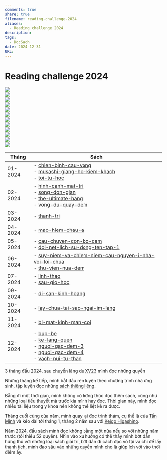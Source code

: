 ```yaml
---
comments: true
share: true
filename: reading-challenge-2024
aliases:
  - Reading challenge 2024
description: 
tags:
  - DocSach
date: 2024-12-31
URL: 
---
```

# Reading challenge 2024  
  
![](https://i.imgur.com/DcBEP7z.png)  
![](https://i.imgur.com/f7S2RhN.png)  
![](https://i.imgur.com/DkVNu0z.png)  
![](https://i.imgur.com/daYoW4v.png)  
![](https://i.imgur.com/j0DcopK.png)  
![](https://i.imgur.com/6mMYRPW.png)  
![](https://i.imgur.com/gdd1mb4.png)  
![](https://i.imgur.com/JtigpH6.png)  
![](https://i.imgur.com/3P1AOvY.png)  
![](https://i.imgur.com/dBRrZqv.png)  
![](https://i.imgur.com/KAIaxgp.png)  
![](https://i.imgur.com/YxsITX5.png)  
  
  
| Tháng   | Sách                                                                                                                                          |  
| ------- | --------------------------------------------------------------------------------------------------------------------------------------------- |  
| 01-2024 | - [chien-binh-cau-vong](./chien-binh-cau-vong.md)<br>- [musashi-giang-ho-kiem-khach](./musashi-giang-ho-kiem-khach.md)<br>- [toi-tu-hoc](./toi-tu-hoc.md)                                                          |  
| 02-2024 | - [hinh-canh-mat-tri](./hinh-canh-mat-tri.md)<br>- [song-don-gian](./song-don-gian.md)<br>- [the-ultimate-hang](./the-ultimate-hang.md)<br>- [vong-du-quay-dem](./vong-du-quay-dem.md) |  
| 03-2024 | - [thanh-tri](./thanh-tri.md)                                                                                                                               |  
| 04-2024 | - [mao-hiem-chau-a](./mao-hiem-chau-a.md)                                                                                                                         |  
| 05-2024 | - [cau-chuyen-con-bo-cam](./cau-chuyen-con-bo-cam.md)<br>- [doi-net-lich-su-dong-ten-tap-1](./doi-net-lich-su-dong-ten-tap-1.md)                                               |  
| 06-2024 | - [suy-niem-va-chiem-niem-cau-nguyen-i-nha-voi-loi-chua](./suy-niem-va-chiem-niem-cau-nguyen-i-nha-voi-loi-chua.md)<br>- [thu-vien-nua-dem](./thu-vien-nua-dem.md)                                                        |  
| 07-2024 | - [linh-thao](./linh-thao.md)<br>- [sau-gio-hoc](./sau-gio-hoc.md)                                                                                                          |  
| 09-2024 | - [di-san-kinh-hoang](./di-san-kinh-hoang.md)                                                                                                                       |  
| 10-2024 | - [lay-chua-tai-sao-ngai-im-lang](./lay-chua-tai-sao-ngai-im-lang.md)                                                                                                         |  
| 11-2024 | - [bi-mat-kinh-man-coi](./bi-mat-kinh-man-coi.md)                                                                                                                     |  
| 12-2024 | - [bup-be](./bup-be.md)<br>- [ke-lang-quen](./ke-lang-quen.md)<br>- [nguoi-gac-dem-3](./nguoi-gac-dem-3.md)<br>- [nguoi-gac-dem-4](./nguoi-gac-dem-4.md)<br>- [vach-nui-tu-than](./vach-nui-tu-than.md)                    |  
  
3 tháng đầu 2024, sau chuyến lãng du [XV23](./xuyen-viet-2023.md) mình đọc những quyển   
  
Những tháng kế tiếp, mình bắt đầu rèn luyện theo chương trình nhà ứng sinh, tập luyện đọc những [sách thiêng liêng](../../S%C3%A1ch%20thi%C3%AAng%20li%C3%AAng.md).  
  
Bẵng đi một thời gian, mình không có hứng thúc đọc thêm sách, cũng như những loại tiểu thuyết mà trước kia mình hay đọc. Thời gian này, mình đọc nhiều tài liệu trong y khoa nên không thể liệt kê ra được.  
  
Tháng cuối cùng của năm, mình quay lại đọc trinh thám, cụ thể là của [Tần Minh](../../T%E1%BA%A7n%20Minh.md) và kéo dài tới tháng 1, tháng 2 năm sau với [Keigo Higashino](../../Keigo%20Higashino.md).  
  
Năm 2024, đầu sách mình đọc không bằng một nửa nếu so với những năm trước (tối thiểu 52 quyển). Nhìn vào xu hướng có thể thấy mình bớt dần hứng thú với những loại sách giải trí, bớt dần đi cách đọc vô tội vạ chỉ để lấy thành tích, mình đào sâu vào những quyển mình cho là giúp ích với vào thời điểm ấy.